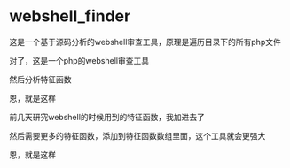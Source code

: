 # webshell_finder
这是一个基于源码分析的webshell审查工具，原理是遍历目录下的所有php文件  

对了，这是一个php的webshell审查工具  

然后分析特征函数  

恩，就是这样  

前几天研究webshell的时候用到的特征函数，我加进去了  

然后需要更多的特征函数，添加到特征函数数组里面，这个工具就会更强大  

恩，就是这样  

